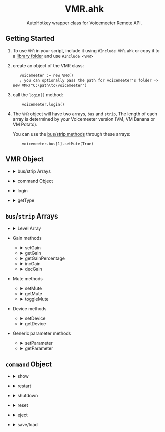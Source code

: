 <h1 align="center">
VMR.ahk
</h1>
<p align="center">
  AutoHotkey wrapper class for Voicemeeter Remote API.
</p>

## Getting Started
1.  To use `VMR` in your script, include it using `#Include VMR.ahk` or copy it to a [library folder](https://www.autohotkey.com/docs/Functions.htm#lib) and use `#Include <VMR>`

2.  create an object of the VMR class:
     ```ahk
        voicemeeter := new VMR() 
        ; you can optionally pass the path for voicemeeter's folder -> new VMR("C:\path\to\voicemeeter")
     ```
3.  call the `login()` method:
    ```ahk
        voicemeeter.login()
    ```
4. The `VMR` object will have two arrays, `bus` and `strip`, The length of each array is determined by your Voicemeeter version (VM, VM Banana or VM Potato).
    
    You can use the [bus/strip methods](#busstrip-methods) through these arrays:
    ```ahk
        voicemeeter.bus[1].setMute(True)
    ```
## VMR Object
* <details><summary>bus/strip Arrays</summary>

    ## `bus`/`strip` Arrays
    #### Use these arrays to access [bus/strip methods](#busstrip-methods) to retrieve and change their parameters.

    ```ahk
        voicemeeter.bus[1]
        voicemeeter.strip[4]
    ```
    ## Remarks
    The length of each array is determined by your Voicemeeter version (VM, VM Banana or VM Potato).
    <details><summary><b>Voicemeeter (v1)</b></summary>

    #### Voicemeeter (v1) has 2 output buses and 3 input strips

    ![](./vm.png)
    ###### from left to right: ` strip[1] | strip[2] | strip[3] | bus[1] | bus[2]` where `strip[1]` and`strip[2]`   are physical (hardware) strips and both `bus[1]` and `bus[2]` are physical buses

    </details>

    <details><summary><b>Voicemeeter Banana (v2)</b></summary>

    #### Voicemeeter Banana (v2) has 5 output buses and 5 input strips

    ![](./banana.png)
    ###### from left to right: ` strip[1] | strip[2] | strip[3] | strip[4] | strip[5] | bus[1] | bus[2] | bus[3] |  bus[4] | bus[5] ` where `strip[1-3]` are physical (hardware) strips and `bus[1-3]` are physical buses

    </details>

    <details><summary><b>Voicemeeter Potato (v3)</b></summary>

    #### Voicemeeter Potato (v3) has 8 output buses and 8 input strips

    ![](./potato.png)
    ###### from left to right: ` strip[1] | strip[2] | strip[3] | strip[4] | strip[5] | strip[6] | strip[7] | strip [8] | bus[1] | bus[2] | bus[3] | bus[4] | bus[5] | bus[6] | bus[7] | bus[8] ` where `strip[1-5]` are physical    (hardware) strips and `bus[1-5]` are physical buses

    </details>
</details>

* <details><summary>command Object</summary>

    ## `command` Object
    #### Use this object to access [command methods](#command-methods)
    ```ahk
        voicemeeter.command.restart()
        voicemeeter.command.load(filePath)
    ```
</details>

* <details><summary>login</summary>

    ## `login()`
    #### loads VoiceMeeter's Library and calls VM's login function 
    ```ahk
        voicemeeter.login()
    ```
    ## Remarks
    This method needs to be called at startup 
</details>

* <details><summary>getType</summary>

    ## `getType()`
    #### Returns Voicemeeter version/type
    ```ahk
       vmType := voicemeeter.getType()
    ```
    ## Remarks
    `1` : Voicemeeter

    `2` : Voicemeeter Banana

    `3` : Voicemeeter Potato
</details>

## `bus`/`strip` Arrays
* <details><summary>Level Array</summary>

    ## `level` Array
    #### contains the current level (in dB) for every channel a bus/strip has.
    ## Remarks
    The array length depends on the type of bus/strip. Hardware (physical) strips have 2 channels (left, right), Buses and virtual strips have 8 channels.
    ## Example
    ```ahk
        level := voicemeeter.bus[1].level[1]
    ```
</details>

* Gain methods
    * <details><summary>setGain</summary>

        ## `setGain(gain)`
        #### Sets the bus/strip's gain to a specific dB value 
        ## Parameters
        `gain` : gain value in dB (range between -60.0 and 12.0)
        ## Example
        ```ahk
            voicemeeter.bus[1].setGain(12)
            voicemeeter.strip[2].setGain(2.4)
        ```
    </details>

    * <details><summary>getGain</summary>

        ## `getGain()`
        #### Returns the bus/strip's current gain value in dB 
        ## Example
        ```ahk
            dB := voicemeeter.bus[1].getGain()
            dB := voicemeeter.strip[7].getGain()
        ```
    </details>

    * <details><summary>getGainPercentage</summary>

        ## `getGainPercentage()`
        #### Returns the bus/strip's current gain value as a scalar percentage
        ## Example
        ```ahk
            gain := voicemeeter.bus[1].getGainPercentage()
            gain := voicemeeter.strip[7].getGainPercentage()
        ```
    </details>
    
    * <details><summary>incGain</summary>

        ## `incGain()`
        #### Increases the bus/strip's gain by 1.2 dB and returns the new gain value in dB
        ## Example
        ```ahk
            voicemeeter.bus[3].incGain()
            dB := voicemeeter.strip[2].incGain()
        ```
    </details>

    * <details><summary>decGain</summary>

        ## `decGain()`
        #### Decreases the bus/strip's gain by 1.2 dB and returns the new gain value in dB
        ## Example
        ```ahk
            voicemeeter.bus[3].decGain()
            dB := voicemeeter.strip[2].decGain()
        ```
    </details>

* Mute methods
    * <details><summary>setMute</summary>

        ## `setMute(mute)`
        #### Sets the bus/strip's mute state
        ## Parameters
        `mute` : boolean (`true` / `1` -> mute ; `false` / `0` -> unmute)
        ## Example
        ```ahk
            voicemeeter.bus[1].setMute(1)
            voicemeeter.strip[2].setMute(false)
        ```
    </details>

    * <details><summary>getMute</summary>

        ## `getMute()`
        #### Returns the bus/strip's current mute state 
        ## Example
        ```ahk
            mute := voicemeeter.bus[1].getMute()
            mute := voicemeeter.strip[7].getMute()
        ```
    </details>

    * <details><summary>toggleMute</summary>

        ## `toggleMute()`
        #### Toggles the bus/strip's mute state and returns it
        ## Example
        ```ahk
            mute := voicemeeter.bus[1].toggleMute()
            voicemeeter.strip[2].toggleMute()
        ```
    </details>

* Device methods
    * <details><summary>setDevice</summary>

        ## `setDevice(name, driver)`
        #### Sets the bus/strip's audio device.
        ## Parameters
        `name` : The audio device's name or any part of it

        `driver` : The audio driver used for the device (`"wdm"`, `"mme"`, `"asio"`, `"ks"`)
        ## Example
        ```ahk
            voicemeeter.bus[1].setDevice("LG", "mme")
            voicemeeter.strip[2].setDevice("corsair hs70", "wdm")
        ```
        *this method can only be used on physical buses/strips*
    </details>

    * <details><summary>getDevice</summary>

        ## `getDevice()`
        #### Returns the bus/strip's current audio device
        ## Example
        ```ahk
            device := voicemeeter.bus[1].getDevice()
            device := voicemeeter.strip[2].getDevice()
        ```
        *this method can only be used on physical buses/strips*
    </details>
* Generic parameter methods
    * <details><summary>setParameter</summary>

        ## `setParameter(parameter, value)`
        #### Sets the bus/strip's specified parameter to a value
        ## Parameters
        `parameter` : The name of a parameter (see [VM docs](https://download.vb-audio.com/Download_CABLE/VoicemeeterRemoteAPI.pdf))

        `value` : The value to be set to the parameter
        ## Example
        ```ahk
            voicemeeter.bus[1].setParameter("FadeTo", "(6.0, 2000)")
            voicemeeter.strip[2].setParameter("A1", 1)
        ```
    </details>

    * <details><summary>getParameter</summary>

        ## `getParameter(parameter)`
        #### Returns the bus/strip's specified parameter's value
        ## Parameters
        `parameter` : The name of a parameter (see [VM docs](https://download.vb-audio.com/Download_CABLE/VoicemeeterRemoteAPI.pdf))
        ## Example
        ```ahk
            voicemeeter.bus[1].getParameter("mode.normal")
            voicemeeter.strip[2].getParameter("Pan_x")
        ```
    </details>
## `command` Object
* <details><summary>show</summary>

    ## `show()`
    #### Show Voicemeeter's window
    ## Example
    ```ahk
        voicemeeter.command.show()
    ```
</details>

* <details><summary>restart</summary>

    ## `restart()`
    #### Restart Voicemeeter's Audio Engine
    ## Example
    ```ahk
        voicemeeter.command.restart()
    ```
</details>

* <details><summary>shutdown</summary>

    ## `shutdown()`
    #### Shutdown Voicemeeter
    ## Example
    ```ahk
        voicemeeter.command.shutdown()
    ```
</details>

* <details><summary>reset</summary>

    ## `reset()`
    #### Reset All configuration
    ## Example
    ```ahk
        voicemeeter.command.reset()
    ```
</details>

* <details><summary>eject</summary>

    ## `eject()`
    #### Eject Cassette
    ## Example
    ```ahk
        voicemeeter.command.eject()
    ```
</details>

* <details><summary>save/load</summary>

    ## `save(fileName)`/`load(fileName)`
    #### Save/Load Voicemeeter's configuration to/from a file
    ## Example
    ```ahk
        voicemeeter.command.save("C:\config.xml")
        voicemeeter.command.load("C:\config.xml")
    ```
    ## Parameters
    `fileName` : Name of the file to save/load the configuration to/from, if the path is not specified, the file is assumed to be in the user's Documents folder
</details>
